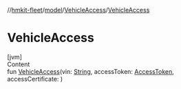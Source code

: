 //[hmkit-fleet](../../../index.md)/[model](../index.md)/[VehicleAccess](index.md)/[VehicleAccess](-vehicle-access.md)



# VehicleAccess  
[jvm]  
Content  
fun [VehicleAccess](-vehicle-access.md)(vin: [String](https://kotlinlang.org/api/latest/jvm/stdlib/kotlin/-string/index.html), accessToken: [AccessToken](../-access-token/index.md), accessCertificate: )  



